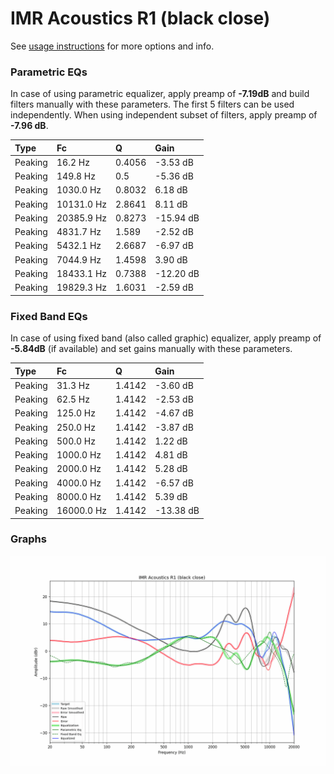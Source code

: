 # IMR Acoustics R1 (black close)
See [usage instructions](https://github.com/jaakkopasanen/AutoEq#usage) for more options and info.

### Parametric EQs
In case of using parametric equalizer, apply preamp of **-7.19dB** and build filters manually
with these parameters. The first 5 filters can be used independently.
When using independent subset of filters, apply preamp of **-7.96 dB**.

| Type    | Fc         |      Q | Gain      |
|:--------|:-----------|:-------|:----------|
| Peaking | 16.2 Hz    | 0.4056 | -3.53 dB  |
| Peaking | 149.8 Hz   | 0.5    | -5.36 dB  |
| Peaking | 1030.0 Hz  | 0.8032 | 6.18 dB   |
| Peaking | 10131.0 Hz | 2.8641 | 8.11 dB   |
| Peaking | 20385.9 Hz | 0.8273 | -15.94 dB |
| Peaking | 4831.7 Hz  | 1.589  | -2.52 dB  |
| Peaking | 5432.1 Hz  | 2.6687 | -6.97 dB  |
| Peaking | 7044.9 Hz  | 1.4598 | 3.90 dB   |
| Peaking | 18433.1 Hz | 0.7388 | -12.20 dB |
| Peaking | 19829.3 Hz | 1.6031 | -2.59 dB  |

### Fixed Band EQs
In case of using fixed band (also called graphic) equalizer, apply preamp of **-5.84dB**
(if available) and set gains manually with these parameters.

| Type    | Fc         |      Q | Gain      |
|:--------|:-----------|:-------|:----------|
| Peaking | 31.3 Hz    | 1.4142 | -3.60 dB  |
| Peaking | 62.5 Hz    | 1.4142 | -2.53 dB  |
| Peaking | 125.0 Hz   | 1.4142 | -4.67 dB  |
| Peaking | 250.0 Hz   | 1.4142 | -3.87 dB  |
| Peaking | 500.0 Hz   | 1.4142 | 1.22 dB   |
| Peaking | 1000.0 Hz  | 1.4142 | 4.81 dB   |
| Peaking | 2000.0 Hz  | 1.4142 | 5.28 dB   |
| Peaking | 4000.0 Hz  | 1.4142 | -6.57 dB  |
| Peaking | 8000.0 Hz  | 1.4142 | 5.39 dB   |
| Peaking | 16000.0 Hz | 1.4142 | -13.38 dB |

### Graphs
![](./IMR%20Acoustics%20R1%20(black%20close).png)